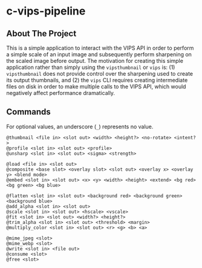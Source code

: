 # c-vips-pipeline

## About The Project

This is a simple application to interact with the VIPS API in order to perform a simple scale
of an input image and subsequently perform sharpening on the scaled image before output. The
motivation for creating this simple application rather than simply using the `vipsthumbnail`
or `vips` is: (1) `vipsthumbnail` does not provide control over the sharpening used to create
its output thumbnails, and (2) the `vips` CLI requires creating intermediate files on disk in
order to make multiple calls to the VIPS API, which would negatively affect performance
dramatically.

## Commands

For optional values, an underscore (`_`) represents no value.

```
@thumbnail <file in> <slot out> <width> <height?> <no-rotate> <intent?>
@profile <slot in> <slot out> <profile>
@unsharp <slot in> <slot out> <sigma> <strength>

@load <file in> <slot out>
@composite <base slot> <overlay slot> <slot out> <overlay x> <overlay y> <blend mode>
@embed <slot in> <slot out> <x> <y> <width> <height> <extend> <bg red> <bg green> <bg blue>
 
@flatten <slot in> <slot out> <background red> <background green> <background blue>
@add_alpha <slot in> <slot out>
@scale <slot in> <slot out> <hscale> <vscale>
@fit <slot in> <slot out> <width?> <height?>
@trim_alpha <slot in> <slot out> <threshold> <margin>
@multiply_color <slot in> <slot out> <r> <g> <b> <a>

@mime_jpeg <slot>
@mime_webp <slot>
@write <slot in> <file out>
@consume <slot>
@free <slot>
```
